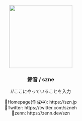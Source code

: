 <p align="center">
    <img src="https://avatars.githubusercontent.com/u/84981684?s=400&u=ccb80ca10adf4b788e0e0a4e27c54e03ab54d757&v=4" width="200">
</p>
<h3 align="center">
    <a>鈴音 / szne</a>
</h3>
<p align="center">
    //ここにやっていることを入力
</p>
<p align="center">
    🔗Homepage(作成中): https://szn.jp</br>
    🔗Twitter: https://twitter.com/szneh</br>
    🔗zenn: https://zenn.dev/szn
</p>
